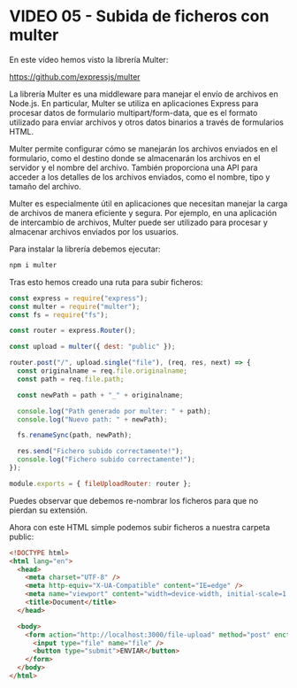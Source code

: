 # VIDEO 05 - Subida de ficheros con multer

En este vídeo hemos visto la librería Multer:

<https://github.com/expressjs/multer>

La librería Multer es una middleware para manejar el envío de archivos en Node.js. En particular, Multer se utiliza en aplicaciones Express para procesar datos de formulario multipart/form-data, que es el formato utilizado para enviar archivos y otros datos binarios a través de formularios HTML.

Multer permite configurar cómo se manejarán los archivos enviados en el formulario, como el destino donde se almacenarán los archivos en el servidor y el nombre del archivo. También proporciona una API para acceder a los detalles de los archivos enviados, como el nombre, tipo y tamaño del archivo.

Multer es especialmente útil en aplicaciones que necesitan manejar la carga de archivos de manera eficiente y segura. Por ejemplo, en una aplicación de intercambio de archivos, Multer puede ser utilizado para procesar y almacenar archivos enviados por los usuarios.

Para instalar la librería debemos ejecutar:

```javascript
npm i multer
```

Tras esto hemos creado una ruta para subir ficheros:

```javascript
const express = require("express");
const multer = require("multer");
const fs = require("fs");

const router = express.Router();

const upload = multer({ dest: "public" });

router.post("/", upload.single("file"), (req, res, next) => {
  const originalname = req.file.originalname;
  const path = req.file.path;

  const newPath = path + "_" + originalname;

  console.log("Path generado por multer: " + path);
  console.log("Nuevo path: " + newPath);

  fs.renameSync(path, newPath);

  res.send("Fichero subido correctamente!");
  console.log("Fichero subido correctamente!");
});

module.exports = { fileUploadRouter: router };
```

Puedes observar que debemos re-nombrar los ficheros para que no pierdan su extensión.

Ahora con este HTML simple podemos subir ficheros a nuestra carpeta public:

```html
<!DOCTYPE html>
<html lang="en">
  <head>
    <meta charset="UTF-8" />
    <meta http-equiv="X-UA-Compatible" content="IE=edge" />
    <meta name="viewport" content="width=device-width, initial-scale=1.0" />
    <title>Document</title>
  </head>

  <body>
    <form action="http://localhost:3000/file-upload" method="post" enctype="multipart/form-data">
      <input type="file" name="file" />
      <button type="submit">ENVIAR</button>
    </form>
  </body>
</html>
```
